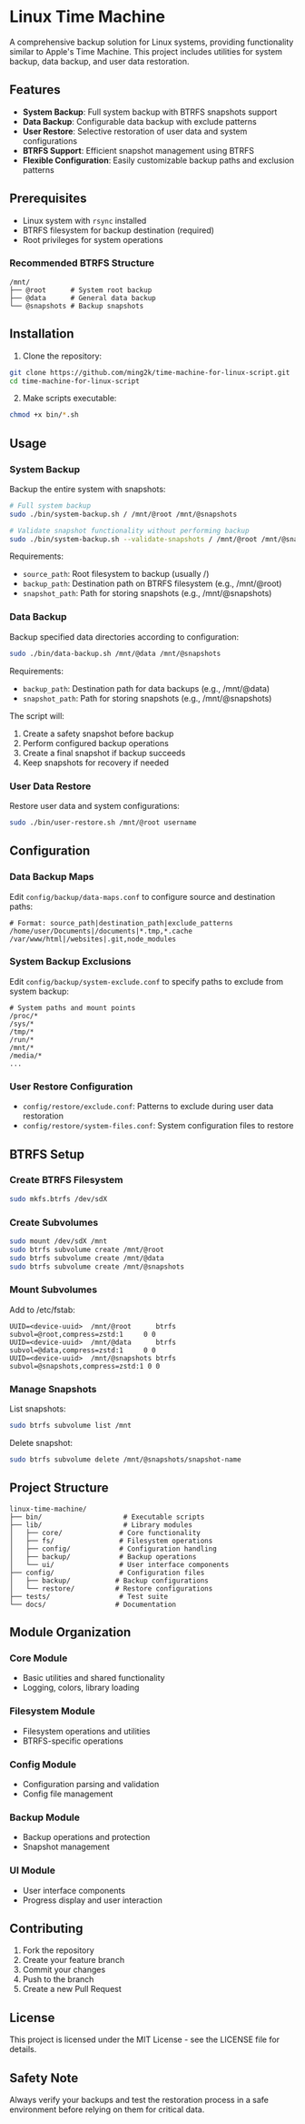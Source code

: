 # Linux Time Machine

A comprehensive backup solution for Linux systems, providing functionality similar to Apple's Time Machine. This project includes utilities for system backup, data backup, and user data restoration.

## Features

- **System Backup**: Full system backup with BTRFS snapshots support
- **Data Backup**: Configurable data backup with exclude patterns
- **User Restore**: Selective restoration of user data and system configurations
- **BTRFS Support**: Efficient snapshot management using BTRFS
- **Flexible Configuration**: Easily customizable backup paths and exclusion patterns

## Prerequisites

- Linux system with `rsync` installed
- BTRFS filesystem for backup destination (required)
- Root privileges for system operations

### Recommended BTRFS Structure

```
/mnt/
├── @root      # System root backup
├── @data      # General data backup
└── @snapshots # Backup snapshots
```

## Installation

1. Clone the repository:
```bash
git clone https://github.com/ming2k/time-machine-for-linux-script.git
cd time-machine-for-linux-script
```

2. Make scripts executable:
```bash
chmod +x bin/*.sh
```

## Usage

### System Backup

Backup the entire system with snapshots:

```bash
# Full system backup
sudo ./bin/system-backup.sh / /mnt/@root /mnt/@snapshots

# Validate snapshot functionality without performing backup
sudo ./bin/system-backup.sh --validate-snapshots / /mnt/@root /mnt/@snapshots
```

Requirements:
- `source_path`: Root filesystem to backup (usually /)
- `backup_path`: Destination path on BTRFS filesystem (e.g., /mnt/@root)
- `snapshot_path`: Path for storing snapshots (e.g., /mnt/@snapshots)

### Data Backup

Backup specified data directories according to configuration:

```bash
sudo ./bin/data-backup.sh /mnt/@data /mnt/@snapshots
```

Requirements:
- `backup_path`: Destination path for data backups (e.g., /mnt/@data)
- `snapshot_path`: Path for storing snapshots (e.g., /mnt/@snapshots)

The script will:
1. Create a safety snapshot before backup
2. Perform configured backup operations
3. Create a final snapshot if backup succeeds
4. Keep snapshots for recovery if needed

### User Data Restore

Restore user data and system configurations:

```bash
sudo ./bin/user-restore.sh /mnt/@root username
```

## Configuration

### Data Backup Maps

Edit `config/backup/data-maps.conf` to configure source and destination paths:

```
# Format: source_path|destination_path|exclude_patterns
/home/user/Documents|/documents|*.tmp,*.cache
/var/www/html|/websites|.git,node_modules
```

### System Backup Exclusions

Edit `config/backup/system-exclude.conf` to specify paths to exclude from system backup:

```
# System paths and mount points
/proc/*
/sys/*
/tmp/*
/run/*
/mnt/*
/media/*
...
```

### User Restore Configuration

- `config/restore/exclude.conf`: Patterns to exclude during user data restoration
- `config/restore/system-files.conf`: System configuration files to restore

## BTRFS Setup

### Create BTRFS Filesystem

```bash
sudo mkfs.btrfs /dev/sdX
```

### Create Subvolumes

```bash
sudo mount /dev/sdX /mnt
sudo btrfs subvolume create /mnt/@root
sudo btrfs subvolume create /mnt/@data
sudo btrfs subvolume create /mnt/@snapshots
```

### Mount Subvolumes

Add to /etc/fstab:
```
UUID=<device-uuid>  /mnt/@root      btrfs  subvol=@root,compress=zstd:1     0 0
UUID=<device-uuid>  /mnt/@data      btrfs  subvol=@data,compress=zstd:1     0 0
UUID=<device-uuid>  /mnt/@snapshots btrfs  subvol=@snapshots,compress=zstd:1 0 0
```

### Manage Snapshots

List snapshots:
```bash
sudo btrfs subvolume list /mnt
```

Delete snapshot:
```bash
sudo btrfs subvolume delete /mnt/@snapshots/snapshot-name
```

## Project Structure

```
linux-time-machine/
├── bin/                    # Executable scripts
├── lib/                    # Library modules
│   ├── core/              # Core functionality
│   ├── fs/                # Filesystem operations
│   ├── config/            # Configuration handling
│   ├── backup/            # Backup operations
│   └── ui/                # User interface components
├── config/                # Configuration files
│   ├── backup/           # Backup configurations
│   └── restore/          # Restore configurations
├── tests/                 # Test suite
└── docs/                 # Documentation
```

## Module Organization

### Core Module
- Basic utilities and shared functionality
- Logging, colors, library loading

### Filesystem Module
- Filesystem operations and utilities
- BTRFS-specific operations

### Config Module
- Configuration parsing and validation
- Config file management

### Backup Module
- Backup operations and protection
- Snapshot management

### UI Module
- User interface components
- Progress display and user interaction

## Contributing

1. Fork the repository
2. Create your feature branch
3. Commit your changes
4. Push to the branch
5. Create a new Pull Request

## License

This project is licensed under the MIT License - see the LICENSE file for details.

## Safety Note

Always verify your backups and test the restoration process in a safe environment before relying on them for critical data.

